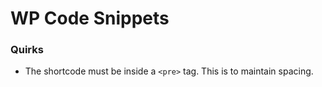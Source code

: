 # WP Code Snippets

### Quirks
- The shortcode must be inside a ```<pre>``` tag. This is to maintain spacing.